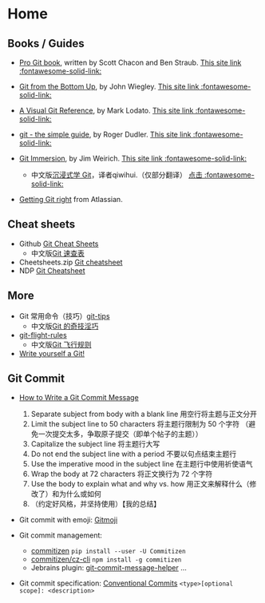 # Home

## Books / Guides

- [Pro Git book](https://git-scm.com/book/en/v2), written by Scott Chacon and Ben Straub. [This site link :fontawesome-solid-link:](en/progit/book/introduction.md)
- [Git from the Bottom Up](https://jwiegley.github.io/git-from-the-bottom-up/), by John Wiegley. [This site link :fontawesome-solid-link:](en/git-from-the-bottom-up/index.md)
- [A Visual Git Reference](https://marklodato.github.io/visual-git-guide/index-en.html), by Mark Lodato. [This site link :fontawesome-solid-link:](en/visual-git-guide/index.md)
- [git - the simple guide](https://rogerdudler.github.io/git-guide/index.html), by Roger Dudler. [This site link :fontawesome-solid-link:](en/git-guide/index.md)
- [Git Immersion](https://gitimmersion.com/index.html), by Jim Weirich.  [This site link :fontawesome-solid-link:](en/gitimmersion/index.md)
  - 中文版[沉浸式学 Git](https://gitimmersion.qiwihui.com)，译者qiwihui.（仅部分翻译） [点击 :fontawesome-solid-link:](zh/gitimmersion/index.md)

- [Getting Git right](https://www.atlassian.com/git) from Atlassian.

## Cheat sheets

- Github [Git Cheat Sheets](https://training.github.com/downloads/github-git-cheat-sheet/)
  - 中文版[Git 速查表](https://training.github.com/downloads/zh_CN/github-git-cheat-sheet/)
- Cheetsheets.zip [Git cheatsheet](https://cheatsheets.zip/git)
- NDP [Git Cheatsheet](https://ndpsoftware.com/git-cheatsheet.html)

## More

- Git 常用命令（技巧）[git-tips](https://github.com/git-tips/tips)
  - 中文版[Git 的奇技淫巧](https://github.com/521xueweihan/git-tips)
- [git-flight-rules](https://github.com/k88hudson/git-flight-rules)
  - 中文版[Git 飞行规则](https://github.com/k88hudson/git-flight-rules/blob/master/README_zh-CN.md)
- [Write yourself a Git!](https://wyag.thb.lt)

## Git Commit

- [How to Write a Git Commit Message](https://cbea.ms/git-commit/)

  1. Separate subject from body with a blank line 用空行将主题与正文分开
  2. Limit the subject line to 50 characters 将主题行限制为 50 个字符 （避免一次提交太多，争取原子提交（即单个帖子的主题））
  3. Capitalize the subject line 将主题行大写
  4. Do not end the subject line with a period 不要以句点结束主题行
  5. Use the imperative mood in the subject line 在主题行中使用祈使语气
  6. Wrap the body at 72 characters 将正文换行为 72 个字符
  7. Use the body to explain what and why vs. how 用正文来解释什么（修改了）和为什么或如何
  8. （约定好风格，并坚持使用）【我的总结】

- Git commit with emoji: [Gitmoji](https://gitmoji.dev/)
- Git commit management:
  - [commitizen](https://github.com/commitizen-tools/commitizen) `pip install --user -U Commitizen`
  - [commitizen/cz-cli](https://github.com/commitizen/cz-cli) `npm install -g commitizen`
  - Jebrains plugin: [git-commit-message-helper](https://github.com/qundao/library-git) ...
- Git commit specification: [Conventional Commits](https://www.conventionalcommits.org/en/v1.0.0/) `<type>[optional scope]: <description>`
